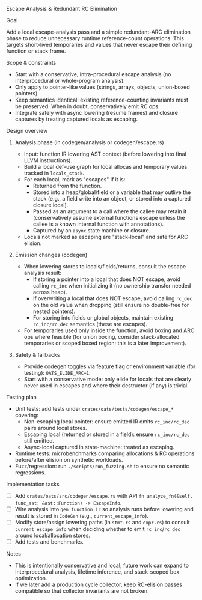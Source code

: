 Escape Analysis & Redundant RC Elimination

Goal

Add a local escape-analysis pass and a simple redundant-ARC elimination phase to reduce unnecessary runtime reference-count operations. This targets short-lived temporaries and values that never escape their defining function or stack frame.

Scope & constraints

- Start with a conservative, intra-procedural escape analysis (no interprocedural or whole-program analysis).
- Only apply to pointer-like values (strings, arrays, objects, union-boxed pointers).
- Keep semantics identical: existing reference-counting invariants must be preserved. When in doubt, conservatively emit RC ops.
- Integrate safely with async lowering (resume frames) and closure captures by treating captured locals as escaping.

Design overview

1) Analysis phase (in codegen/analysis or codegen/escape.rs)
   - Input: function IR lowering AST context (before lowering into final LLVM instructions).
   - Build a local def-use graph for local allocas and temporary values tracked in `locals_stack`.
   - For each local, mark as "escapes" if it is:
     - Returned from the function.
     - Stored into a heap/global/field or a variable that may outlive the stack (e.g., a field write into an object, or stored into a captured closure local).
     - Passed as an argument to a call where the callee may retain it (conservatively assume external functions escape unless the callee is a known internal function with annotations).
     - Captured by an `async` state machine or closure.
   - Locals not marked as escaping are "stack-local" and safe for ARC elision.

2) Emission changes (codegen)
   - When lowering stores to locals/fields/returns, consult the escape analysis result:
     - If storing a pointer into a local that does NOT escape, avoid calling `rc_inc` when initializing it (no ownership transfer needed across heap).
     - If overwriting a local that does NOT escape, avoid calling `rc_dec` on the old value when dropping (still ensure no double-free for nested pointers).
     - For storing into fields or global objects, maintain existing `rc_inc/rc_dec` semantics (these are escapes).
   - For temporaries used only inside the function, avoid boxing and ARC ops where feasible (for union boxing, consider stack-allocated temporaries or scoped boxed region; this is a later improvement).

3) Safety & fallbacks
   - Provide codegen toggles via feature flag or environment variable (for testing): `OATS_ELIDE_ARC=1`.
   - Start with a conservative mode: only elide for locals that are clearly never used in escapes and where their destructor (if any) is trivial.

Testing plan

- Unit tests: add tests under `crates/oats/tests/codegen/escape_*` covering:
  - Non-escaping local pointer: ensure emitted IR omits `rc_inc/rc_dec` pairs around local stores.
  - Escaping local (returned or stored in a field): ensure `rc_inc/rc_dec` still emitted.
  - Async-local captured in state-machine: treated as escaping.
- Runtime tests: microbenchmarks comparing allocations & RC operations before/after elision on synthetic workloads.
- Fuzz/regression: run `./scripts/run_fuzzing.sh` to ensure no semantic regressions.

Implementation tasks

- [ ] Add `crates/oats/src/codegen/escape.rs` with API `fn analyze_fn(&self, func_ast: &ast::Function) -> EscapeInfo`.
- [ ] Wire analysis into `gen_function_ir` so analysis runs before lowering and result is stored in `CodeGen` (e.g., `current_escape_info`).
- [ ] Modify store/assign lowering paths (in `stmt.rs` and `expr.rs`) to consult `current_escape_info` when deciding whether to emit `rc_inc`/`rc_dec` around local/allocation stores.
- [ ] Add tests and benchmarks.

Notes

- This is intentionally conservative and local; future work can expand to interprocedural analysis, lifetime inference, and stack-scoped box optimization.
- If we later add a production cycle collector, keep RC-elision passes compatible so that collector invariants are not broken.
